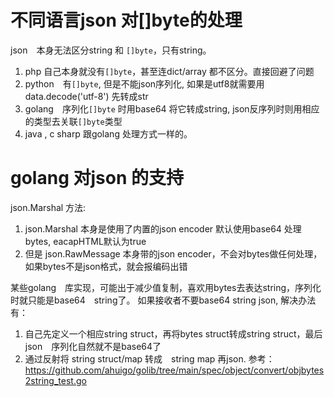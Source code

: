 # 不同语言json 对[]byte的处理
json　本身无法区分string 和 `[]byte`，只有string。

1. php 自己本身就没有`[]byte`，甚至连dict/array 都不区分。直接回避了问题
2. python　有`[]byte`, 但是不能json序列化, 如果是utf8就需要用 data.decode('utf-8') 先转成str
3. golang　序列化`[]byte` 时用base64 将它转成string, json反序列时则用相应的类型去关联`[]byte`类型
4. java , c sharp 跟golang 处理方式一样的。

# golang 对json 的支持
json.Marshal 方法:
1. json.Marshal 本身是使用了内置的json encoder 默认使用base64 处理 bytes, eacapHTML默认为true
1. 但是 json.RawMessage  本身带的json encoder，不会对bytes做任何处理，如果bytes不是json格式，就会报编码出错

某些golang　库实现，可能出于减少值复制，喜欢用bytes去表达string，序列化时就只能是base64　string了。
如果接收者不要base64 string json, 解决办法有：
1. 自己先定义一个相应string struct，再将bytes struct转成string struct，最后json　序列化自然就不是base64了
1. 通过反射将 string struct/map 转成　string map 再json. 参考：https://github.com/ahuigo/golib/tree/main/spec/object/convert/objbytes2string_test.go


